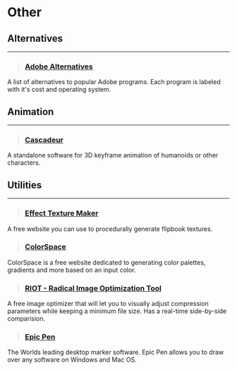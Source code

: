 # Other

## Alternatives
___

> ### [Adobe Alternatives](https://cdn.discordapp.com/attachments/607019459760095232/1252041145219813559/GPkD9w0W8AA8xjR.png?ex=667a002e&is=6678aeae&hm=aeaf2588faee7243284f14593a2d116687c99a7e6b73b3a6880476ed87d2f724&)
A list of alternatives to popular Adobe programs. Each program is labeled with it's cost and operating system.
<!-- -->

## Animation
___

> ### [Cascadeur](https://cascadeur.com/)
A standalone software for 3D keyframe animation of humanoids or other characters.
<!-- -->



## Utilities
___

> ### [Effect Texture Maker](http://mebiusbox.github.io/contents/EffectTextureMaker/)
A free website you can use to procedurally generate flipbook textures.
<!-- -->


> ### [ColorSpace](https://mycolor.space/)
ColorSpace is a free website dedicated to generating color palettes, gradients and more based on an input color.
<!-- -->


> ### [RIOT - Radical Image Optimization Tool](https://riot-optimizer.com/)
A free image optimizer that will let you to visually adjust compression parameters while keeping a minimum file size. Has a real-time side-by-side comparision.
<!-- -->


> ### [Epic Pen](https://epic-pen.com/)
The Worlds leading desktop marker software. Epic Pen allows you to draw over any software on Windows and Mac OS.
<!-- -->

